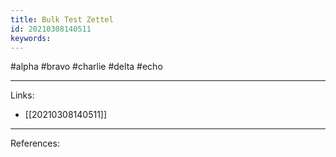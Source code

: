 ```yaml
---
title: Bulk Test Zettel
id: 20210308140511
keywords:
---
```

#alpha #bravo #charlie #delta #echo

---
Links:

- [[20210308140511]]

---
References:
